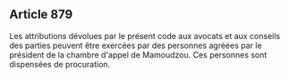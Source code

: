 Article 879
----
Les attributions dévolues par le présent code aux avocats et aux conseils des
parties peuvent être exercées par des personnes agréées par le président de la
chambre d'appel de Mamoudzou. Ces personnes sont dispensées de procuration.
